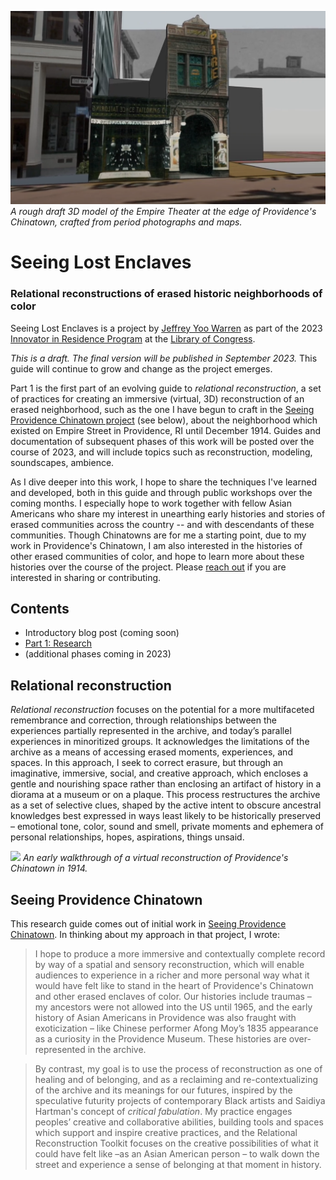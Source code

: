 ![](research/images/empire-theater.png)
_A rough draft 3D model of the Empire Theater at the edge of Providence's Chinatown, crafted from period photographs and maps._

# Seeing Lost Enclaves
### Relational reconstructions of erased historic neighborhoods of color

Seeing Lost Enclaves is a project by [Jeffrey Yoo Warren](https://unterbahn.com) as part of the 2023 [Innovator in Residence Program](https://labs.loc.gov/about/opportunities/innovator-in-residence-program) at the [Library of Congress](https://www.loc.gov/).

_This is a draft. The final version will be published in September 2023._ This guide will continue to grow and change as the project emerges. 

Part 1 is the first part of an evolving guide to _relational reconstruction_, a set of practices for creating an immersive (virtual, 3D) reconstruction of an erased neighborhood, such as the one I have begun to craft in the [Seeing Providence Chinatown project](https://unterbahn.com/chinatown) (see below), about the neighborhood which existed on Empire Street in Providence, RI until December 1914. Guides and documentation of subsequent phases of this work will be posted over the course of 2023, and will include topics such as reconstruction, modeling, soundscapes, ambience. 

As I dive deeper into this work, I hope to share the techniques I've learned and developed, both in this guide and through public workshops over the coming months. I especially hope to work together with fellow Asian Americans who share my interest in unearthing early histories and stories of erased communities across the country -- and with descendants of these communities. Though Chinatowns are for me a starting point, due to my work in Providence's Chinatown, I am also interested in the histories of other erased communities of color, and hope to learn more about these histories over the course of the project. Please [reach out](contact.md) if you are interested in sharing or contributing.  

## Contents

<!-- * [Introductory blog post](blog/01-introduction.md) -->

* Introductory blog post (coming soon)
* [Part 1: Research](research/)
* (additional phases coming in 2023)

## Relational reconstruction

_Relational reconstruction_ focuses on the potential for a more multifaceted remembrance and correction, through relationships between the experiences partially represented in the archive, and today’s parallel experiences in minoritized groups. It acknowledges the limitations of the archive as a means of accessing erased moments, experiences, and spaces. In this approach, I seek to correct erasure, but through an imaginative, immersive, social, and creative approach, which encloses a gentle and nourishing space rather than enclosing an artifact of history in a diorama at a museum or on a plaque. This process restructures the archive as a set of selective clues, shaped by the active intent to obscure ancestral knowledges best expressed in ways least likely to be historically preserved – emotional tone, color, sound and smell, private moments and ephemera of personal relationships, hopes, aspirations, things unsaid.

![](research/images/first-walkthrough.gif)
_An early walkthrough of a virtual reconstruction of Providence's Chinatown in 1914._

## Seeing Providence Chinatown

This research guide comes out of initial work in [Seeing Providence Chinatown](https://unterbahn.com/chinatown). In thinking about my approach in that project, I wrote:

> I hope to produce a more immersive and contextually complete record by way of a spatial and sensory reconstruction, which will enable audiences to experience in a richer and more personal way what it would have felt like to stand in the heart of Providence's Chinatown and other erased enclaves of color. Our histories include traumas – my ancestors were not allowed into the US until 1965, and the early history of Asian Americans in Providence was also fraught with exoticization – like Chinese performer Afong Moy’s 1835 appearance as a curiosity in the Providence Museum. These histories are over-represented in the archive.

> By contrast, my goal is to use the process of reconstruction as one of healing and of belonging, and as a reclaiming and re-contextualizing of the archive and its meanings for our futures, inspired by the speculative futurity projects of contemporary Black artists and Saidiya Hartman's concept of _critical fabulation_. My practice engages peoples’ creative and collaborative abilities, building tools and spaces which support and inspire creative practices, and the Relational Reconstruction Toolkit focuses on the creative possibilities of what it could have felt like –as an Asian American person – to walk down the street and experience a sense of belonging at that moment in history.
